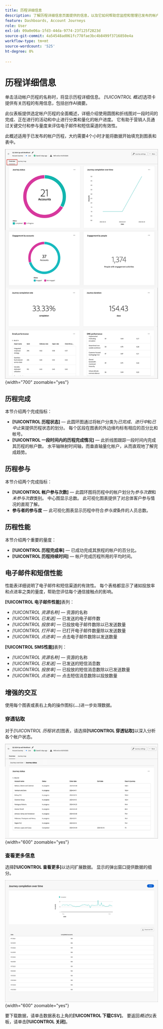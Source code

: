 ```yaml
---
title: 历程详细信息
description: 了解历程详细信息页面提供的信息，以及它如何帮助您监控和管理已发布的帐户历程。
feature: Dashboards, Account Journeys
role: User
exl-id: 09a0e06a-1fd3-44da-9774-23f125f2823d
source-git-commit: 4a54548ad061fc778fae3bc4b8499f3716850e4a
workflow-type: tm+mt
source-wordcount: '525'
ht-degree: 0%

---
```


# 历程详细信息

单击活动帐户历程的名称时，将显示历程详细信息。 _[!UICONTROL 概述]_&#x200B;选项卡提供有关历程的有用信息，包括创作AI摘要。

此仪表板提供选定帐户历程的全面概述，详细介绍使用圆图和折线图对一段时间的完成、正在进行的活动和中止进行分类和量化的帐户进度。 它有助于营销人员通过关键交付和参与量度来评估电子邮件和短信渠道的有效性。

此概述适用于已发布的帐户历程，大约需要4个小时才能将数据开始填充到图表和表中。

![访问活动历程详细信息](./assets/journey-detail-overview.png){width="700" zoomable="yes"}

## 历程完成

本节介绍两个完成指标：

* **[!UICONTROL 历程状态]** — 此圆环图通过将帐户分类为&#x200B;_已完成_、_进行中_&#x200B;和&#x200B;_已中止_&#x200B;来提供历程状态的划分。 每个区段在图表的外边缘均标有相应的百分比和帐号。
* **[!UICONTROL 一段时间内的历程完成情况]** — 此折线图跟踪一段时间内完成其历程的帐户数。 水平轴映射时间轴，而垂直轴量化帐户，从而直观地了解完成趋势。

## 历程参与

本节介绍两个完成指标：

* **[!UICONTROL 帐户参与次数]** — 此圆环图将历程中的帐户划分为&#x200B;_参与次数_&#x200B;和&#x200B;_未参与次数_&#x200B;类别。 中心图显示总数。 此可视化图表提供了对总体客户参与情况的直观了解。
* **参与者的参与度** — 此可视化图表显示历程中符合&#x200B;_参与度_&#x200B;条件的人员总数。

## 历程性能

本节介绍两个重要的量度：

* **[!UICONTROL 历程完成率]** — 已成功完成其旅程的帐户的百分比。
* **[!UICONTROL 历程持续时间]** — 帐户完成历程所用的平均时间。

## 电子邮件和短信性能

性能表详细说明了电子邮件和短信渠道的有效性。 每个表格都显示了诸如投放率和点进率之类的量度，帮助您评估每个通信接触点的影响。

**[!UICONTROL 电子邮件性能]**&#x200B;表列：

* _[!UICONTROL 资源名称]_ — 资源的名称
* _[!UICONTROL 已发送]_ — 已发送的电子邮件数
* _[!UICONTROL 投放率]_ — 已投放电子邮件数除以已发送数量
* _[!UICONTROL 打开率]_ — 已打开电子邮件数量除以发送数量
* _[!UICONTROL 点进率]_ — 点击电子邮件数除以发送数量

**[!UICONTROL SMS性能]**&#x200B;表列：

* _[!UICONTROL 资源名称]_ — 资源的名称
* _[!UICONTROL 已发送]_ — 已发送的短信消息数
* _[!UICONTROL 投放率]_ — 已投放的短信消息数除以已发送数量
* _[!UICONTROL 点进率]_ — 点击短信消息数除以投放数量
<!-- 
To generate a shareable PDF of your current view, click **[!UICONTROL Export]** at the top right of the page. -->

## 增强的交互

使用每个图表或表右上角的操作图标(**...**)进一步处理数据。

### 穿透钻取

对于&#x200B;_[!UICONTROL 历程状态]_&#x200B;图表，请选择&#x200B;**[!UICONTROL 穿透钻取]**&#x200B;以深入分析各个帐户状态。

![图形数据的穿透钻取](./assets/journey-status-drill-through.png){width="600" zoomable="yes"}
<!--
The applied global filters are carried over to the view and displayed at the top. Click the _Filter_ icon at the top left to filter the data display by journey.-->

### 查看更多信息

选择&#x200B;**[!UICONTROL 查看更多]**&#x200B;以访问扩展数据。 显示的弹出窗口提供数据的细分。

![查看扩展数据](./assets/journey-completion-over-time-view-more.png){width="600" zoomable="yes"}

要下载数据，请单击数据表右上角的&#x200B;**[!UICONTROL 下载CSV]**。 要返回&#x200B;_概述_&#x200B;仪表板，请单击&#x200B;**[!UICONTROL 关闭]**。

